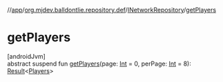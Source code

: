 //[app](../../../index.md)/[org.mjdev.balldontlie.repository.def](../index.md)/[INetworkRepository](index.md)/[getPlayers](get-players.md)

# getPlayers

[androidJvm]\
abstract suspend fun [getPlayers](get-players.md)(page: [Int](https://kotlinlang.org/api/latest/jvm/stdlib/kotlin/-int/index.html) = 0, perPage: [Int](https://kotlinlang.org/api/latest/jvm/stdlib/kotlin/-int/index.html) = 8): [Result](https://kotlinlang.org/api/latest/jvm/stdlib/kotlin/-result/index.html)&lt;[Players](../../org.mjdev.balldontlie.model/-players/index.md)&gt;
